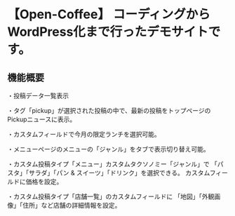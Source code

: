 # 【Open-Coffee】 コーディングからWordPress化まで行ったデモサイトです。

## 機能概要

・投稿データ一覧表示

・タグ「pickup」が選択された投稿の中で、最新の投稿をトップページのPickupニュースに表示。

・カスタムフィールドで今月の限定ランチを選択可能。

・メニューページのメニューの「ジャンル」をタブで表示切り替え可能。

・カスタム投稿タイプ「メニュー」カスタムタクソノミー「ジャンル」で 「パスタ」「サラダ」「パン & スイーツ」「ドリンク」を選択できる。 カスタムフィールドに価格を設定。

・カスタム投稿タイプ「店舗一覧」のカスタムフィールドに 「地図」「外観画像」「住所」など店舗の詳細情報を設定。

